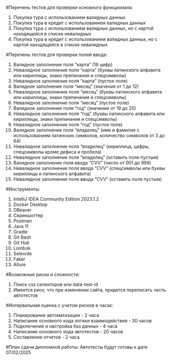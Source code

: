 #Перечень тестов для проверки основного функционала:
1. Покупка тура с использованием валидных данных
2. Покупка тура в кредит с использованием валидных данных
3. Покупка тура с использованием валидных данных, но с картой находящейся в списке невалидных
4. Покупка тура в кредит с использованием валидных данных, но с картой находящейся в списке невалидных

#Перечень тестов для проверки полей ввода:
1. Валидное заполнение поля “карта” (16 цифр)
2. Невалидное заполнение поля “карта” (буквы латинского алфавита или кириллицы, знаки препинания и спецсимволы)
3. Невалидное заполнение поля “карта” (пустое поле)
4. Валидное заполнение поля “месяц” (значения от 1 до 12)
5. Невалидное заполнение поля “месяц” (буквы латинского алфавита или кириллицы, знаки препинания и спецсимволы)
6. Невалидное заполнение поля “месяц” (пустое поле)
7. Валидное заполнение поля “год” (значения от 19 до 25)
8. Невалидное заполнение поля “год” (буквы латинского алфавита или кириллицы, знаки препинания и спецсимволы)
9. Невалидное заполнение поля “год” (пустое поле)
10. Валидное заполнение поля “владелец” (имя и фамилия с использованием латинских символов, количество символов от 3 до 64)
11. Невалидное заполнение поля “владелец” (кириллица, цифры, спецсимволы кроме дефиса и пробела)
12. Невалидное заполнение поля “владелец” (оставить поле пустым)
13. Валидное заполнение поля ввода “CVV” (число от 001 до 999)
14. Невалидное заполнение поля ввода “CVV” (спецсимволы или буквы кириллицы и латинского алфавита)
15. Невалидное заполнение поля ввода “CVV” (оставить поле пустым)


#Инструменты:
1. IntelliJ IDEA Community Edition 2023.1.2
2. Docker Desktop
3. DBeaver
4. Скриншоттер
5. Postman
6. Java 11
7. Gradle
8. Git Bash
9. Git Hub
10. Lombok
11. Selenide
12. Faker
13. Allure

#Возможные риски и сложности:
1. Поиск css селекторов или data-test-id
2. Имеется риск, что при изменении сайта, придется переписать часть автотестов

#Интервальная оценка с учетом рисков в часах:
1. Планирование автоматизации - 2 часа
2. Написание основного кода логики взаимодействия - 30 часов
3. Подключение и настройка баз данных - 4 часа
4. Написание основного кода автотестов - 20 часов
5. Составление отчетов - 2 часа

#План сдачи дипломной работы:
Автотесты будут готовы к дате 07/02/2025